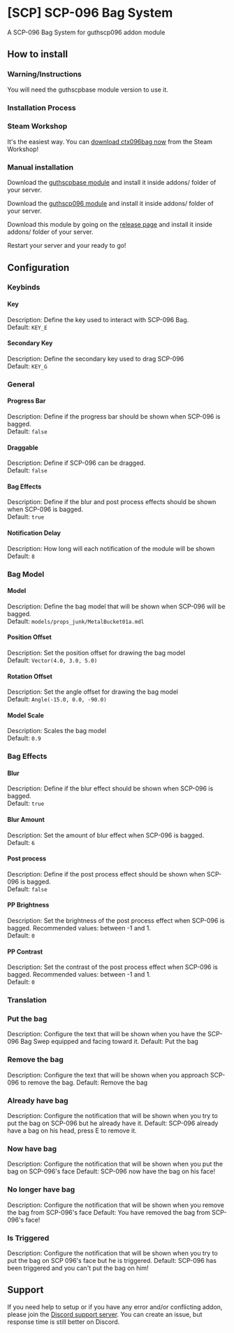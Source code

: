 # [SCP] SCP-096 Bag System
A SCP-096 Bag System for guthscp096 addon module

## How to install

### Warning/Instructions
You will need the guthscpbase module version to use it.

### Installation Process

### Steam Workshop
It's the easiest way. You can [download ctx096bag now](https://steamcommunity.com/sharedfiles/filedetails/?id=3035662778) from the Steam Workshop!

### Manual installation
Download the [guthscpbase module](https://github.com/Guthen/guthscpbase/tree/remaster-as-modules-based) and install it inside addons/ folder of your server.

Download the [guthscp096 module](https://github.com/Guthen/guthscp096/tree/update-to-guthscpbase-remaster) and install it inside addons/ folder of your server.

Download this module by going on the [release page](https://github.com/Certurix/ctx096bag/releases) and install it inside addons/ folder of your server.

Restart your server and your ready to go!

## Configuration

### Keybinds

#### Key
Description: Define the key used to interact with SCP-096 Bag.  
Default: `KEY_E`

#### Secondary Key
Description: Define the secondary key used to drag SCP-096  
Default: `KEY_G`

### General

#### Progress Bar
Description: Define if the progress bar should be shown when SCP-096 is bagged.  
Default: `false`

#### Draggable
Description: Define if SCP-096 can be dragged.  
Default: `false`

#### Bag Effects
Description: Define if the blur and post process effects should be shown when SCP-096 is bagged.  
Default: `true`

#### Notification Delay
Description: How long will each notification of the module will be shown  
Default: `8`

### Bag Model

#### Model
Description: Define the bag model that will be shown when SCP-096 will be bagged.  
Default: `models/props_junk/MetalBucket01a.mdl`

#### Position Offset
Description: Set the position offset for drawing the bag model  
Default: `Vector(4.0, 3.0, 5.0)`

#### Rotation Offset
Description: Set the angle offset for drawing the bag model  
Default: `Angle(-15.0, 0.0, -90.0)`

#### Model Scale
Description: Scales the bag model  
Default: `0.9`

### Bag Effects

#### Blur
Description: Define if the blur effect should be shown when SCP-096 is bagged.  
Default: `true`

#### Blur Amount
Description: Set the amount of blur effect when SCP-096 is bagged.  
Default: `6`

#### Post process
Description: Define if the post process effect should be shown when SCP-096 is bagged.  
Default: `false`

#### PP Brightness
Description: Set the brightness of the post process effect when SCP-096 is bagged. Recommended values: between -1 and 1.  
Default: `0`

#### PP Contrast
Description: Set the contrast of the post process effect when SCP-096 is bagged. Recommended values: between -1 and 1.  
Default: `0`

### Translation

### Put the bag
Description: Configure the text that will be shown when you have the SCP-096 Bag Swep equipped and facing toward it.
Default: Put the bag

### Remove the bag
Description: Configure the text that will be shown when you approach SCP-096 to remove the bag.
Default: Remove the bag

### Already have bag
Description: Configure the notification that will be shown when you try to put the bag on SCP-096 but he already have it.
Default: SCP-096 already have a bag on his head, press E to remove it.

### Now have bag
Description: Configure the notification that will be shown when you put the bag on SCP-096's face
Default: SCP-096 now have the bag on his face!

### No longer have bag
Description: Configure the notification that will be shown when you remove the bag from SCP-096's face
Default: You have removed the bag from SCP-096's face!

### Is Triggered
Description: Configure the notification that will be shown when you try to put the bag on SCP 096's face but he is triggered.
Default: SCP-096 has been triggered and you can't put the bag on him!

## Support
If you need help to setup or if you have any error and/or conflicting addon, please join the [Discord support server](https://discord.gg/vaMFXvzwqP). You can create an issue, but response time is still better on Discord.
